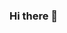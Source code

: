 ### Hi there 👋

<!--
**RafaelCorreaDev/RafaelCorreaDev** is a ✨ _special_ ✨ repository because its `README.md` (this file) appears on your GitHub profile.

Here are some ideas to get you started:

- 🔭 I’m currently working on SINFRA-MT | STI
- 🌱 I’m currently learning ...
- 👯 I’m looking to collaborate on ...

### Best tecnologies
<div>
<img src="https://cdn.jsdelivr.net/gh/devicons/devicon@latest/icons/microsoftsqlserver/microsoftsqlserver-original.svg" width="60" />         
<img src="https://cdn.jsdelivr.net/gh/devicons/devicon@latest/icons/java/java-original.svg" width="60" />
<img src="https://cdn.jsdelivr.net/gh/devicons/devicon@latest/icons/python/python-original-wordmark.svg" width="60" />
</div>
